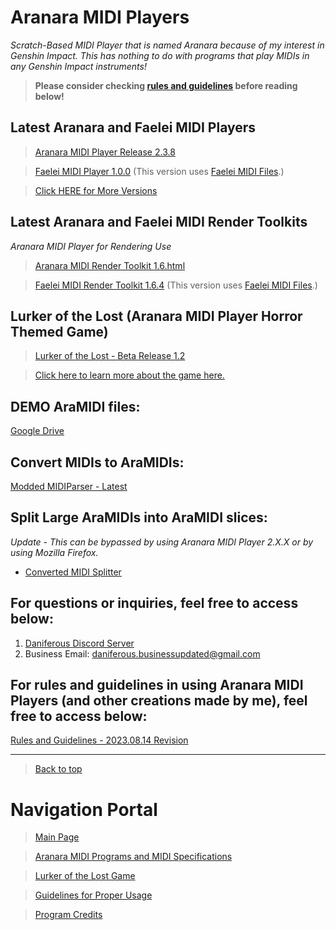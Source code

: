 # Aranara MIDI Players
*Scratch-Based MIDI Player that is named Aranara because of my interest in Genshin Impact. This has nothing to do with programs that play MIDIs in any Genshin Impact instruments!*

>**Please consider checking [rules and guidelines](https://daniferous.github.io/aranara-midi-player-sb3/guidelines) before reading below!**

## Latest Aranara and Faelei MIDI Players

> [Aranara MIDI Player Release 2.3.8](https://daniferous.github.io/aranara-midi-player-sb3/amp/Aranara%20MIDI%20Player%202.3.8.html)

> [Faelei MIDI Player 1.0.0](https://daniferous.github.io/aranara-midi-player-sb3/faelei/Faelei%20MIDI%20Player%201.0.0.html) (This version uses [Faelei MIDI Files](https://github.com/Daniferous/MidiParser/tree/Faelei).)

> [Click HERE for More Versions](https://daniferous.github.io/aranara-midi-player-sb3/versions)

## Latest Aranara and Faelei MIDI Render Toolkits
*Aranara MIDI Player for Rendering Use*
> [Aranara MIDI Render Toolkit 1.6.html](https://daniferous.github.io/aranara-midi-player-sb3/amrt/Aranara%20MIDI%20Render%20Toolkit%201.6.html)

> [Faelei MIDI Render Toolkit 1.6.4](https://daniferous.github.io/aranara-midi-player-sb3/faelei/Faelei%20MIDI%20Render%20Toolkit%201.6.4.html) (This version uses [Faelei MIDI Files](https://github.com/Daniferous/MidiParser/tree/Faelei).)

## Lurker of the Lost (Aranara MIDI Player Horror Themed Game)
> [Lurker of the Lost - Beta Release 1.2](https://daniferous.github.io/aranara-midi-player-sb3/lostlurkergame/Lurker%20of%20the%20Lost%20MIDI%20Player%20BETA%201.2.html)

>[Click here to learn more about the game here.](https://daniferous.github.io/aranara-midi-player-sb3/lostlurkergame)

## DEMO AraMIDI files:
[Google Drive](https://drive.google.com/drive/folders/1Ht0WPEoPuxhSwv7b2HEnBm-p9hyN0S-S?usp=sharing)

## Convert MIDIs to AraMIDIs:
[Modded MIDIParser - Latest](https://github.com/daniferous/MidiParser/releases/tag/build-24.03.15)

## Split Large AraMIDIs into AraMIDI slices:
*Update - This can be bypassed by using Aranara MIDI Player 2.X.X or by using Mozilla Firefox.*
- [Converted MIDI Splitter](https://github.com/daniferous/PythonConvertedMIDISplitter)

## For questions or inquiries, feel free to access below:
1. [Daniferous Discord Server](https://discord.gg/kTD8y6YDjJ) 
2. Business Email: daniferous.businessupdated@gmail.com

## For rules and guidelines in using Aranara MIDI Players (and other creations made by me), feel free to access below:
[Rules and Guidelines - 2023.08.14 Revision](https://daniferous.github.io/aranara-midi-player-sb3/guidelines)

---

>[Back to top](https://daniferous.github.io/aranara-midi-player-sb3)

# Navigation Portal

>[Main Page](https://daniferous.github.io/aranara-midi-player-sb3)

>[Aranara MIDI Programs and MIDI Specifications](https://daniferous.github.io/aranara-midi-player-sb3/versions)

>[Lurker of the Lost Game](https://daniferous.github.io/aranara-midi-player-sb3/lostlurkergame)

>[Guidelines for Proper Usage](https://daniferous.github.io/aranara-midi-player-sb3/guidelines)

>[Program Credits](https://daniferous.github.io/aranara-midi-player-sb3/credits)
